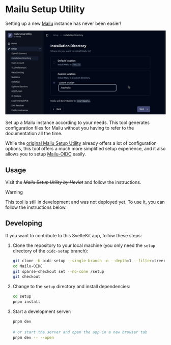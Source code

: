 # Mailu Setup Utility

Setting up a new [Mailu](https://github.com/mailu/mailu) instance has never been easier!

![Screenshot of the Mailu Setup Utility "Installation directory" step](./docs/screenshots/setup-root.png)

Set up a Mailu instance according to your needs. This tool generates configuration files for Mailu without
you having to refer to the documentation all the time.

While the [original Mailu Setup Utility](https://setup.mailu.io/) already offers a lot of configuration
options, this tool offers a much more simplified setup experience, and it also allows you to setup
[Mailu-OIDC](https://github.com/heviat/Mailu-OIDC) easily.

## Usage

Visit the ~~_Mailu Setup Utility by Heviat_~~ and follow the instructions.

> [!WARNING]
> This tool is still in development and was not deployed yet. To use it, you
> can follow the instructions below.

## Developing

If you want to contribute to this SvelteKit app, follow these steps:

1. Clone the repository to your local machine (you only need the `setup` directory of the `oidc-setup` branch):

   ```bash
   git clone -b oidc-setup --single-branch -n --depth=1 --filter=tree:0 https://github.com/heviat/Mailu-OIDC.git
   cd Mailu-OIDC
   git sparse-checkout set --no-cone /setup
   git checkout
   ```

2. Change to the `setup` directory and install dependencies:

   ```bash
   cd setup
   pnpm install
   ```

3. Start a development server:

   ```bash
   pnpm dev

   # or start the server and open the app in a new browser tab
   pnpm dev -- --open
   ```
